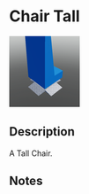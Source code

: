 # Chair Tall

![Chair Tall](../Cropped_Blocks/SciFi/Chair_Tall.png)

## Description
<!-- Write a description for this block -->
A Tall Chair.

## Notes
<!-- Any extra notes -->
